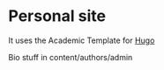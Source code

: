 
# Personal site

It uses the Academic Template for [Hugo](https://github.com/gohugoio/hugo)

Bio stuff in content/authors/admin